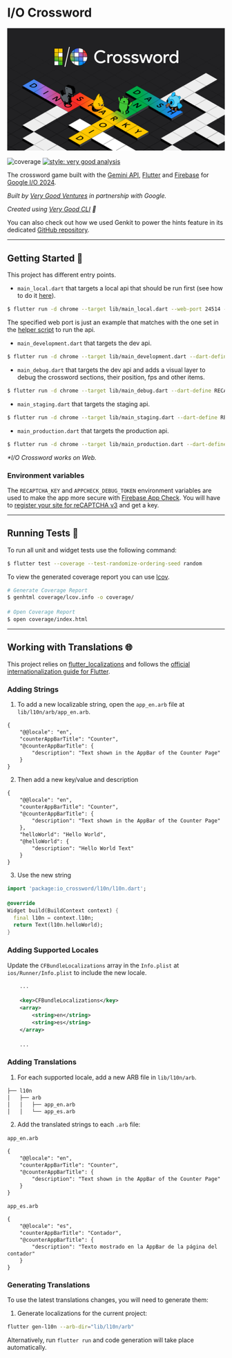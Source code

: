 # I/O Crossword

[![I/O Crossword Header][header]][io_crossword_link]

![coverage][coverage_badge]
[![style: very good analysis][very_good_analysis_badge]][very_good_analysis_link]

The crossword game built with the [Gemini API][gemini_api_link], [Flutter][flutter_link] and [Firebase][firebase_link] for [Google I/O 2024][google_io_link].

_Built by [Very Good Ventures][very_good_ventures_link] in partnership with Google._

_Created using [Very Good CLI][very_good_cli_link] 🤖_

You can also check out how we used Genkit to power the hints feature in its dedicated [GitHub repository][crossword_backend_repo].

---

## Getting Started 🚀

This project has different entry points.

- `main_local.dart` that targets a local api that should be run first (see how to do it [here][api_readme]).

```sh
$ flutter run -d chrome --target lib/main_local.dart --web-port 24514 --dart-define RECAPTCHA_KEY=<RECAPTCHA_KEY> --dart-define APPCHECK_DEBUG_TOKEN=<APPCHECK_DEBUG_TOKEN>
```

The specified web port is just an example that matches with the one set in the [helper script][start_api_script] to run the api.

- `main_development.dart` that targets the dev api.

```sh
$ flutter run -d chrome --target lib/main_development.dart --dart-define RECAPTCHA_KEY=<RECAPTCHA_KEY> --dart-define APPCHECK_DEBUG_TOKEN=<APPCHECK_DEBUG_TOKEN>
```

- `main_debug.dart` that targets the dev api and adds a visual layer to debug the crossword sections, their position, fps and other items.

```sh
$ flutter run -d chrome --target lib/main_debug.dart --dart-define RECAPTCHA_KEY=<RECAPTCHA_KEY> --dart-define APPCHECK_DEBUG_TOKEN=<APPCHECK_DEBUG_TOKEN>
```

- `main_staging.dart` that targets the staging api.

```sh
$ flutter run -d chrome --target lib/main_staging.dart --dart-define RECAPTCHA_KEY=<RECAPTCHA_KEY>
```

- `main_production.dart` that targets the production api.

```sh
$ flutter run -d chrome --target lib/main_production.dart --dart-define RECAPTCHA_KEY=<RECAPTCHA_KEY>
```

_\*I/O Crossword works on Web._

### Environment variables

The `RECAPTCHA_KEY` and `APPCHECK_DEBUG_TOKEN` environment variables are used to make the app more secure with [Firebase App Check][app_check_link]. You will have to [register your site for reCAPTCHA v3][recaptcha_link] and get a key.

---

## Running Tests 🧪

To run all unit and widget tests use the following command:

```sh
$ flutter test --coverage --test-randomize-ordering-seed random
```

To view the generated coverage report you can use [lcov](https://github.com/linux-test-project/lcov).

```sh
# Generate Coverage Report
$ genhtml coverage/lcov.info -o coverage/

# Open Coverage Report
$ open coverage/index.html
```

---

## Working with Translations 🌐

This project relies on [flutter_localizations][flutter_localizations_link] and follows the [official internationalization guide for Flutter][internationalization_link].

### Adding Strings

1. To add a new localizable string, open the `app_en.arb` file at `lib/l10n/arb/app_en.arb`.

```arb
{
    "@@locale": "en",
    "counterAppBarTitle": "Counter",
    "@counterAppBarTitle": {
        "description": "Text shown in the AppBar of the Counter Page"
    }
}
```

2. Then add a new key/value and description

```arb
{
    "@@locale": "en",
    "counterAppBarTitle": "Counter",
    "@counterAppBarTitle": {
        "description": "Text shown in the AppBar of the Counter Page"
    },
    "helloWorld": "Hello World",
    "@helloWorld": {
        "description": "Hello World Text"
    }
}
```

3. Use the new string

```dart
import 'package:io_crossword/l10n/l10n.dart';

@override
Widget build(BuildContext context) {
  final l10n = context.l10n;
  return Text(l10n.helloWorld);
}
```

### Adding Supported Locales

Update the `CFBundleLocalizations` array in the `Info.plist` at `ios/Runner/Info.plist` to include the new locale.

```xml
    ...

    <key>CFBundleLocalizations</key>
	<array>
		<string>en</string>
		<string>es</string>
	</array>

    ...
```

### Adding Translations

1. For each supported locale, add a new ARB file in `lib/l10n/arb`.

```
├── l10n
│   ├── arb
│   │   ├── app_en.arb
│   │   └── app_es.arb
```

2. Add the translated strings to each `.arb` file:

`app_en.arb`

```arb
{
    "@@locale": "en",
    "counterAppBarTitle": "Counter",
    "@counterAppBarTitle": {
        "description": "Text shown in the AppBar of the Counter Page"
    }
}
```

`app_es.arb`

```arb
{
    "@@locale": "es",
    "counterAppBarTitle": "Contador",
    "@counterAppBarTitle": {
        "description": "Texto mostrado en la AppBar de la página del contador"
    }
}
```

### Generating Translations

To use the latest translations changes, you will need to generate them:

1. Generate localizations for the current project:

```sh
flutter gen-l10n --arb-dir="lib/l10n/arb"
```

Alternatively, run `flutter run` and code generation will take place automatically.

[coverage_badge]: coverage_badge.svg
[flutter_localizations_link]: https://api.flutter.dev/flutter/flutter_localizations/flutter_localizations-library.html
[internationalization_link]: https://flutter.dev/docs/development/accessibility-and-localization/internationalization
[very_good_analysis_badge]: https://img.shields.io/badge/style-very_good_analysis-B22C89.svg
[very_good_analysis_link]: https://pub.dev/packages/very_good_analysis
[very_good_cli_link]: https://github.com/VeryGoodOpenSource/very_good_cli
[api_readme]: api/README.md
[very_good_ventures_link]: https://verygood.ventures/
[header]: art/readme_header.png
[io_crossword_link]: https://crossword.withgoogle.com/
[google_io_link]: https://io.google/2024/
[flutter_link]: https://flutter.dev/
[firebase_link]: https://firebase.google.com/
[gemini_api_link]: https://ai.google.dev/
[app_check_link]: https://firebase.google.com/docs/app-check/flutter/default-providers
[recaptcha_link]: https://www.google.com/recaptcha/admin/create
[start_api_script]: api/scripts/start_local_api.sh
[crossword_backend_repo]: https://github.com/VGVentures/io_crossword_backend
